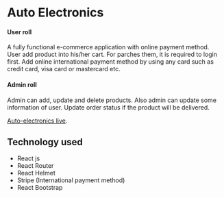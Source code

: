 # Auto Electronics

#### User roll

A fully functional e-commerce application with online payment method. User add product into his/her cart. For parches them, it is required to login first. Add online international payment method by using any card such as credit card, visa card or mastercard etc.

#### Admin roll

Admin can add, update and delete products. Also admin can update some information of user. Update order status if the product will be delivered.

[Auto-electronics live](https://auto-electronics-4e875.web.app/).

## Technology used

- React js
- React Router
- React Helmet
- Stripe (International payment method)
- React Bootstrap
